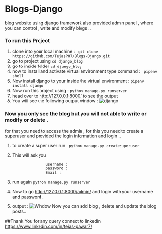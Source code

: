 # Blogs-Django
blog website using django framework also provided admin panel , where you can control , write and modify blogs ..



### To run this Project 

1. clone into your local machine :  ``` git clone https://github.com/TejasP07/Blogs-Django.git```
2. go to project using ```cd django_blog```
3. go to inside folder ```cd django_blog ```
4. now to install and activate virtual environment type command : ``` pipenv shell```
5. Now install django to your inside the virtual environment : ``` pipenv install django ```
6. Now run this project using : ```python manage.py runserver ``` 
7. head over to http://127.0.0.1:8000/ to see the output
8. You will see the following output window : 
![django](https://user-images.githubusercontent.com/88932277/227762607-0851bc36-b58a-43eb-9468-b2e1edd8ee7b.PNG)
### Now you only see the blog but you will not able to write or modify or delete . 

for that you need to access the admin , for this you need to create a superuser and provided the login information and login ..

1. to create a super user run ``` python manage.py createsuperuser```  
3. This will ask you  

                      username :  
                      password :                    
                      Email :
                      
3. run again ```python manage.py runserver ```

4. Now to go http://127.0.0.1:8000/admin/ and login with your username and password .

5. output : ![Window](https://user-images.githubusercontent.com/88932277/227762537-3838dc87-1db0-4ce1-829a-496c52dc981c.PNG)
Now you can add blog , delete and update the blog posts..
 
 
 ##Thank You
for any query connect to linkedin https://www.linkedin.com/in/tejas-pawar7/


